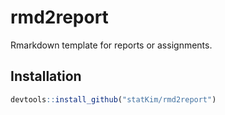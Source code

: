 # rmd2report
Rmarkdown template for reports or assignments.

## Installation
```r
devtools::install_github("statKim/rmd2report")
```
